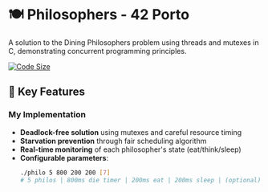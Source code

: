 # 🍽️ Philosophers - 42 Porto

A solution to the Dining Philosophers problem using threads and mutexes in C, demonstrating concurrent programming principles.

[![Code Size](https://img.shields.io/github/languages/code-size/mfortuna23/philosophers?style=flat)](https://github.com/mfortuna23/philosophers)

## 🌟 Key Features
### My Implementation
- **Deadlock-free solution** using mutexes and careful resource timing
- **Starvation prevention** through fair scheduling algorithm
- **Real-time monitoring** of each philosopher's state (eat/think/sleep)
- **Configurable parameters**:
  ```bash
  ./philo 5 800 200 200 [7]
  # 5 philos | 800ms die timer | 200ms eat | 200ms sleep | (optional) 7 meals
  ```
